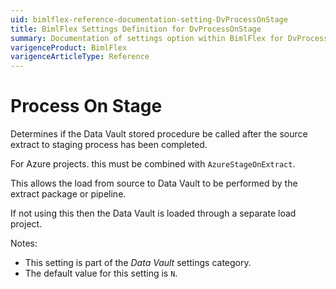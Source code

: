 ```yaml
---
uid: bimlflex-reference-documentation-setting-DvProcessOnStage
title: BimlFlex Settings Definition for DvProcessOnStage
summary: Documentation of settings option within BimlFlex for DvProcessOnStage
varigenceProduct: BimlFlex
varigenceArticleType: Reference
---
```


# Process On Stage

Determines if the Data Vault stored procedure be called after the source extract to staging process has been completed.

For Azure projects. this must be combined with `AzureStageOnExtract`.

This allows the load from source to Data Vault to be performed by the extract package or pipeline.

If not using this then the Data Vault is loaded through a separate load project.

Notes:

* This setting is part of the *Data Vault* settings category.
* The default value for this setting is `N`.
